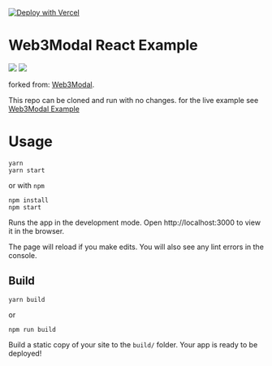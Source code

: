 [![Deploy with Vercel](https://vercel.com/button)](https://vercel.com/new/clone?repository-url=https%3A%2F%2Fgithub.com%2Fluvitale%2Fweb3modal-react-example)

# Web3Modal React Example

<img src="https://img.shields.io/badge/typescript%20-%23007ACC.svg?&style=for-the-badge&logo=typescript&logoColor=white"/>
<img src="https://img.shields.io/badge/react%20-%2320232a.svg?&style=for-the-badge&logo=react&logoColor=%2361DAFB"/>
 
forked from: [Web3Modal](https://github.com/Web3Modal/web3modal). 

This repo can be cloned and run with no changes. for the live example see [Web3Modal Example](https://web3modal.com)


# Usage

```
yarn
yarn start
```
or with `npm`
```
npm install
npm start
```
Runs the app in the development mode.
Open http://localhost:3000 to view it in the browser.

The page will reload if you make edits.
You will also see any lint errors in the console.

## Build

```
yarn build
```
or 
```
npm run build
```

Build a static copy of your site to the `build/` folder.
Your app is ready to be deployed!
